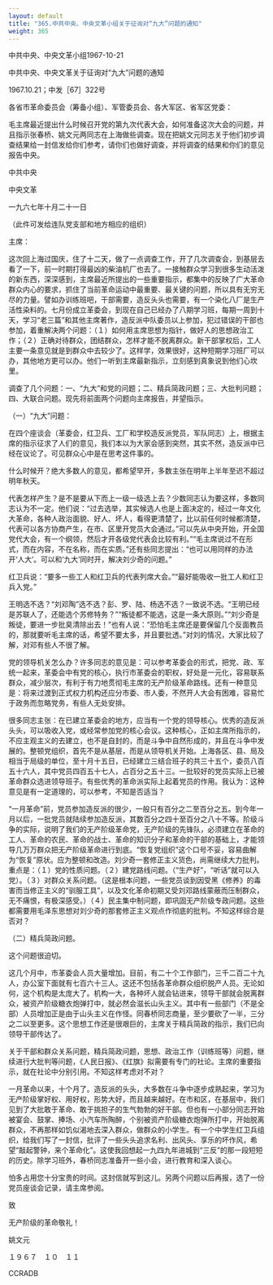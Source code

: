 ```yaml
---
layout: default
title: "365.中共中央、中央文革小组关于征询对“九大”问题的通知"
weight: 365
---
```


中共中央、中央文革小组1967-10-21

中共中央、中央文革关于征询对“九大”问题的通知

1967.10.21；中发［67］322号

各省市革命委员会（筹备小组）、军管委员会、各大军区、省军区党委：

毛主席最近提出什么时候召开党的第九次代表大会，如何准备这次大会的问题，并且指示张春桥、姚文元两同志在上海做些调查。现在把姚文元同志关于他们初步调查结果给一封信发给你们参考，请你们也做好调查，并将调查的结果和你们的意见报告中央。

中共中央

中央文革

一九六七年十月二十一日

（此件可发给连队党支部和地方相应的组织）

主席：

这次回上海过国庆，住了十二天，做了一点调查工作，开了几次调查会，到基层去看了一下，前一时期打得最凶的柴油机厂也去了。一接触群众学习到很多生动活泼的新东西，深深感到，主席最近所提出的一些重要指示，都集中的反映了广大革命群众内心的要求，抓住了当前革命运动中最重要、最关键的问题，所以具有无穷无尽的力量。譬如办训练班吧，干部需要，造反头头也需要，有一个染化八厂是生产活性染料的。七月份成立革委会，到现在自己已经办了八期学习班，每期一周到十天，学习“老三篇”和其他主席著作，造反派中队委员以上参加，犯过错误的干部也参加，着重解决两个问题：（１）如何用主席思想为指针，做好人的思想政治工作；（２）正确对待群众，团结群众，怎样才能不脱离群众。新干部掌权后，工人主要一条意见就是到群众中去较少了。这样学，效果很好，这种短期学习班厂可以办，其他地方更可以办。他们一听到主席最新指示，立刻感到真象说到他们心坎里。

调查了几个问题：一、“九大”和党的问题；二、精兵简政问题；三、大批判问题；四、大联合问题。现先将前面两个问题向主席报告，并望指示。

（一）“九大”问题：

在四个座谈会（革委会，红卫兵、工厂和学校造反派党员，军队同志）上，根据主席的指示征求了人们的意见，我们本以为大家会感到突然，其实不然，造反派中已经在议论了。可见群众心中是在思考这件事的。

什么时候开？绝大多数人的意见，都希望早开，多数主张在明年上半年至迟不超过明年秋天。

代表怎样产生？是不是要从下而上一级一级选上去？少数同志认为要这样，多数同志认为不一定。他们说：“过去选举，其实候选人也是上面决定的，经过一年文化大革命，各种人政治面貌、好人、坏人，看得更清楚了，比以前任何时候都清楚，代表可以各方协商产生，在市、区里开党员大会通过。”可以先从中央开始，开全国党代大会，有一个纲领，然后才开各级党代表会比较有利。”“毛主席说过不在形式，而在内容，不在名称，而在实质。”还有些同志提出：“也可以用同样的办法开‘人大’。可以和‘九大’同时开，解决刘少奇的问题。”

红卫兵说：“要多一些工人和红卫兵的代表列席大会。”“最好能吸收一批工人和红卫兵入党。”

王明选不选？“刘邓陶”选不选？彭、罗、陆、杨选不选？一致说不选。“王明已经是苏联人了，还能选个苏修特务？”“叛徒都不能选，这是一条大原则。”“刘少奇是叛徒，要进一步批臭清除出去！”也有人说：“恐怕毛主席还是要保留几个反面教员的，那就要听毛主席的话，希望不要太多，并且要批透。”对刘的情况，大家比较了解，对邓有些人不很了解。

党的领导机关怎么办？许多同志的意见是：可以参考革委会的形式，把党、政、军统一起来，革委会中有党的核心，执行市革委会的职权，好处是一元化，容易联系群众，减少层次，有利于有力地贯彻毛主席的无产阶级革命路线。还有一种意见是：将来过渡到正式权力机构还应分市委、市人委，不然开人大会有困难，容易忙于政务而忽略党务，有些人无处安排。

很多同志主张：在已建立革委会的地方，应当有一个党的领导核心。优秀的造反派头头，可以吸收入党，或经常参加党的核心会议。这种核心，正如主席所指示的，不应主观主义的去建立，也不是自封的，而是斗争中自然形成的，并且在斗争中发展的。整顿党组织，首先不是从基层，而是从领导机关开始。上海各区、县、局及相当于局级的单位，至十月十五日，已经建立三结合班子的共三十五个，委员八百五十六人，其中党员四百五十七人，占百分之五十三。一批较好的党员实际上已被革命群众选进领导班子。有些优秀的革命派实际上起着党员的作用。我认为：这种意见是有一定道理的，可以参考，不知是否适当？

“一月革命”前，党员参加造反派的很少，一般只有百分之二至百分之五。到今年一月以后，一批党员就陆续参加造反派，其数百分之四十至百分之八十不等。阶级斗争的实际，说明了我们的无产阶级革命党，无产阶级的先锋队，必须建立在革命的工人、革命的农民、革命的战士、革命的知识分子和革命的干部的基础上，才能领导几万万群众把无产阶级革命进行到底。“恢复党组织”这个口号不妥，容易曲解为“恢复”原状。应为整顿和改造。刘少奇一套修正主义货色，尚需继续大力批判。重点是：（１）党的性质问题。（２）建党路线问题。（“生产好”，“听话”就可以入党）。（３）对群众关系问题。（这是根本问题，一些党员谈到因受黑《修养》的毒害而当修正主义的“驯服工具”，以及文化革命初期又受刘邓路线蒙蔽而压制群众，无不痛恨，有极深感受。）（４）民主集中制问题，即巩固无产阶级专政问题。这些都需要用毛泽东思想对刘少奇的那套修正主义观点作彻底的批判。不知这样综合是否对？

（二）精兵简政问题。

这个问题很迫切。

这几个月中，市革委会人员大量增加。目前，有二十个工作部门，三千二百二十九人，办公室下面就有七百六十三人。这还不包括各革命群众组织脱产人员。无论如何，这个机构是太庞大了。机构一大，各种坏人就会钻进来，领导干部就会脱离群众，被资产阶级糖衣炮弹打中，就必然会滋长山头主义。其中有一些部门（不是全部）人员增加正是由于山头主义在作怪。同春桥同志商量，至少要砍了一半，三分之二以至更多。这个思想工作还是很艰巨的，主席关于精兵简政的指示，我们已向领导干部传达了。

关于干部和群众关系问题，精兵简政问题，思想、政治工作（训练班等）问题，继续进行大批判等问题，《人民日报》、《红旗》拟需要有专门的社论。主席的重要指示，就在社论中分别引用。不知这样考虑对不对？

一月革命以来，十个月了。造反派的头头，大多数在斗争中逐步成熟起来，学习为无产阶级掌好权、用好权，形势大好，而且越来越好。在市和区，在基层中，我们见到了大批敢于革命、敢于挑担子的生气勃勃的好干部。但也有一小部分同志开始被宴会、鼓掌、捧场、小汽车所陶醉，个别被资产阶级糖衣炮弹所打中，开始脱离群众，不再那样如饥似渴地去深入群众，做群众的小学生。有一个中学生红卫兵组织，给我们写了一封信，批评了一些头头追求名利、出风头、享乐的坏作风，希望“敲起警钟，来个革命化”。这使我回想起一九四九年进城到“三反”的那一段短短的历史。除学习班外，春桥同志准备开一些小会，进行教育和深入谈心。

怕多占用您十分宝贵的时间。这封信就写到这儿。另两个问题以后再报，选了一份党员座谈会记录，请主席参阅。

致

无产阶级的革命敬礼！

姚文元

１９６７　１０　１１

CCRADB

